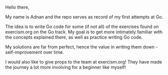 Hello there,

My name is Adnan and the repo serves as record of my first attempts at Go.

The idea is to write Go code for some (if not all) of the exercises found on exercism.org on the Go track. My goal is to get more intimately familiar with the concepts explained there, as well as practice writing Go code.

My solutions are far from perfect, hence the value in writing them down - self-improvement over time.

I would also like to give props to the team at exercism.org! They have made the journey a lot more involving for a beginner like myself!